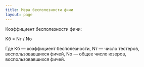 ```yaml
---
title: Мера бесполезности фичи
layout: page 
---
```

Коэффициент бесполезности фичи:

Kб = Nт / Nо

  
Где Kб — коэффициент бесполезности, Nт — число тестеров, воспользовавшихся фичей, Nо — общее число юзеров, воспользовавшихся фичей.
